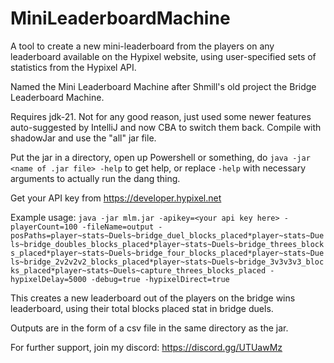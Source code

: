 # MiniLeaderboardMachine

A tool to create a new mini-leaderboard from the players on any leaderboard available on the Hypixel website, using user-specified sets of statistics from the Hypixel API.

Named the Mini Leaderboard Machine after Shmill's old project the Bridge Leaderboard Machine.

Requires jdk-21. Not for any good reason, just used some newer features auto-suggested by IntelliJ and now CBA to switch them back. Compile with shadowJar and use the "all" jar file.

Put the jar in a directory, open up Powershell or something, do `java -jar <name of .jar file> -help` to get help, or replace `-help` with necessary arguments to actually run the dang thing.

Get your API key from https://developer.hypixel.net

Example usage: `java -jar mlm.jar -apikey=<your api key here> -playerCount=100 -fileName=output -posPaths=player~stats~Duels~bridge_duel_blocks_placed*player~stats~Duels~bridge_doubles_blocks_placed*player~stats~Duels~bridge_threes_blocks_placed*player~stats~Duels~bridge_four_blocks_placed*player~stats~Duels~bridge_2v2v2v2_blocks_placed*player~stats~Duels~bridge_3v3v3v3_blocks_placed*player~stats~Duels~capture_threes_blocks_placed -hypixelDelay=5000 -debug=true -hypixelDirect=true`

This creates a new leaderboard out of the players on the bridge wins leaderboard, using their total blocks placed stat in bridge duels.

Outputs are in the form of a csv file in the same directory as the jar.

For further support, join my discord: https://discord.gg/UTUawMz

